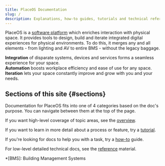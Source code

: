 ```yaml
---
title: PlaceOS Documentation
slug: /
description: Explanations, how-to guides, tutorials and technical references for working with and building on PlaceOS.
---
```

<!-- This is a placeholder page in markdown to be replaced post-mvp with a more pleasing React page -->

PlaceOS is a [software platform](https://place.technology/solutions/platform) which enriches interaction with physical space.
It provides tools to design, build and iterate integrated digital experiences for physical environments. 
To do this, it merges any and all elements - from lighting and AV to entire BMS - without the legacy baggage.

**Integration** of disparate systems, devices and services forms a seamless experience for your space.  
**Automation** boosts workplace efficiency and ease of use for any space.   
**Iteration** lets your space constantly improve and grow with you and your needs. 

<!-- Todo, have icons etc to match the place.tech/solutions/platform page -->

## Sections of this site {#sections}

Documentation for PlaceOS fits into one of 4 categories based on the doc's purpose. 
You can navigate between them at the top of the page.

If you want high-level coverage of topic areas, see the [overview](../overview).

If you want to learn in more detail about a process or feature, try a [tutorial](../tutorial/).

If you're looking for docs to help you with a task, try a [how-to](../how-to/) guide.

For low-level detailed technical docs, see the [reference](../reference/) material.

<!-- Todo: add a neat version of the doc compass in suitable theme -->

*[BMS]: Building Management Systems